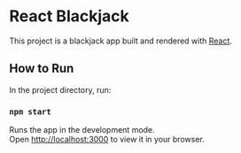 # React Blackjack

This project is a blackjack app built and rendered with [React](https://github.com/facebook/create-react-app).

## How to Run

In the project directory, run:

### `npm start`

Runs the app in the development mode.\
Open [http://localhost:3000](http://localhost:3000) to view it in your browser.